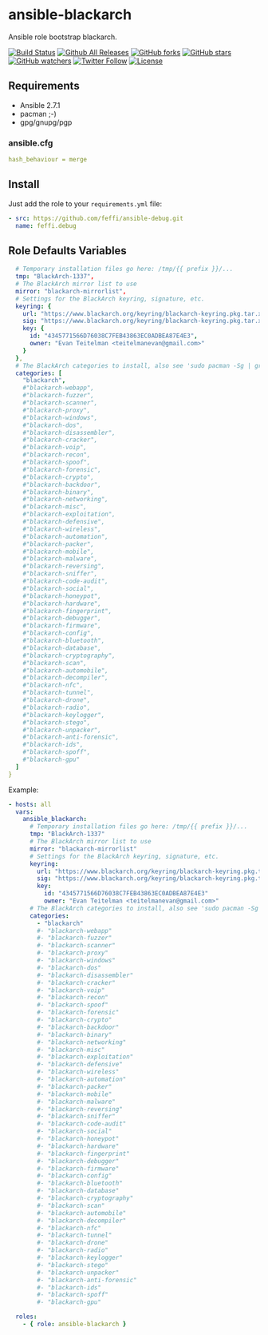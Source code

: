 # ansible-blackarch

Ansible role bootstrap blackarch.

[![Build Status](https://img.shields.io/travis/feffi/ansible-blackarch.svg)](https://travis-ci.org/feffi/ansible-blackarch) [![Github All Releases](https://img.shields.io/github/downloads/feffi/ansible-blackarch/total.svg)](https://github.com/feffi/ansible-blackarch) [![GitHub forks](https://img.shields.io/github/forks/feffi/ansible-blackarch.svg?style=social&label=Fork)](https://github.com/feffi/ansible-blackarch) [![GitHub stars](https://img.shields.io/github/stars/feffi/ansible-blackarch.svg?style=social&label=Star)](https://github.com/feffi/ansible-blackarch) [![GitHub watchers](https://img.shields.io/github/watchers/feffi/ansible-blackarch.svg?style=social&label=Watch)](https://github.com/feffi/ansible-blackarch) [![Twitter Follow](https://img.shields.io/twitter/follow/feffi1.svg?style=social&label=Follow)](https://twitter.com/feffi1) [![License](http://img.shields.io/:license-mit-blue.svg)](https://github.com/feffi/ansible-blackarch/blob/master/LICENSE)

## Requirements

- Ansible 2.7.1
- pacman ;-)
- gpg/gnupg/pgp

### ansible.cfg

```yaml
hash_behaviour = merge
```

## Install

Just add the role to your ``requirements.yml`` file:

```yaml
- src: https://github.com/feffi/ansible-debug.git
  name: feffi.debug
```

## Role Defaults Variables

```yaml
  # Temporary installation files go here: /tmp/{{ prefix }}/...
  tmp: "BlackArch-1337",
  # The BlackArch mirror list to use
  mirror: "blackarch-mirrorlist",
  # Settings for the BlackArch keyring, signature, etc.
  keyring: {
    url: "https://www.blackarch.org/keyring/blackarch-keyring.pkg.tar.xz",
    sig: "https://www.blackarch.org/keyring/blackarch-keyring.pkg.tar.xz.sig",
    key: {
      id: "4345771566D76038C7FEB43863EC0ADBEA87E4E3",
      owner: "Evan Teitelman <teitelmanevan@gmail.com>"
    }
  },
  # The BlackArch categories to install, also see 'sudo pacman -Sg | grep blackarch'
  categories: [
    "blackarch",
    #"blackarch-webapp",
    #"blackarch-fuzzer",
    #"blackarch-scanner",
    #"blackarch-proxy",
    #"blackarch-windows",
    #"blackarch-dos",
    #"blackarch-disassembler",
    #"blackarch-cracker",
    #"blackarch-voip",
    #"blackarch-recon",
    #"blackarch-spoof",
    #"blackarch-forensic",
    #"blackarch-crypto",
    #"blackarch-backdoor",
    #"blackarch-binary",
    #"blackarch-networking",
    #"blackarch-misc",
    #"blackarch-exploitation",
    #"blackarch-defensive",
    #"blackarch-wireless",
    #"blackarch-automation",
    #"blackarch-packer",
    #"blackarch-mobile",
    #"blackarch-malware",
    #"blackarch-reversing",
    #"blackarch-sniffer",
    #"blackarch-code-audit",
    #"blackarch-social",
    #"blackarch-honeypot",
    #"blackarch-hardware",
    #"blackarch-fingerprint",
    #"blackarch-debugger",
    #"blackarch-firmware",
    #"blackarch-config",
    #"blackarch-bluetooth",
    #"blackarch-database",
    #"blackarch-cryptography",
    #"blackarch-scan",
    #"blackarch-automobile",
    #"blackarch-decompiler",
    #"blackarch-nfc",
    #"blackarch-tunnel",
    #"blackarch-drone",
    #"blackarch-radio",
    #"blackarch-keylogger",
    #"blackarch-stego",
    #"blackarch-unpacker",
    #"blackarch-anti-forensic",
    #"blackarch-ids",
    #"blackarch-spoff",
    #"blackarch-gpu"
  ]
}
```

Example:

```yaml
- hosts: all
  vars:
    ansible_blackarch:
      # Temporary installation files go here: /tmp/{{ prefix }}/...
      tmp: "BlackArch-1337"
      # The BlackArch mirror list to use
      mirror: "blackarch-mirrorlist"
      # Settings for the BlackArch keyring, signature, etc.
      keyring:
        url: "https://www.blackarch.org/keyring/blackarch-keyring.pkg.tar.xz"
        sig: "https://www.blackarch.org/keyring/blackarch-keyring.pkg.tar.xz.sig"
        key:
          id: "4345771566D76038C7FEB43863EC0ADBEA87E4E3"
          owner: "Evan Teitelman <teitelmanevan@gmail.com>"
      # The BlackArch categories to install, also see 'sudo pacman -Sg | grep blackarch'
      categories:
        - "blackarch"
        #- "blackarch-webapp"
        #- "blackarch-fuzzer"
        #- "blackarch-scanner"
        #- "blackarch-proxy"
        #- "blackarch-windows"
        #- "blackarch-dos"
        #- "blackarch-disassembler"
        #- "blackarch-cracker"
        #- "blackarch-voip"
        #- "blackarch-recon"
        #- "blackarch-spoof"
        #- "blackarch-forensic"
        #- "blackarch-crypto"
        #- "blackarch-backdoor"
        #- "blackarch-binary"
        #- "blackarch-networking"
        #- "blackarch-misc"
        #- "blackarch-exploitation"
        #- "blackarch-defensive"
        #- "blackarch-wireless"
        #- "blackarch-automation"
        #- "blackarch-packer"
        #- "blackarch-mobile"
        #- "blackarch-malware"
        #- "blackarch-reversing"
        #- "blackarch-sniffer"
        #- "blackarch-code-audit"
        #- "blackarch-social"
        #- "blackarch-honeypot"
        #- "blackarch-hardware"
        #- "blackarch-fingerprint"
        #- "blackarch-debugger"
        #- "blackarch-firmware"
        #- "blackarch-config"
        #- "blackarch-bluetooth"
        #- "blackarch-database"
        #- "blackarch-cryptography"
        #- "blackarch-scan"
        #- "blackarch-automobile"
        #- "blackarch-decompiler"
        #- "blackarch-nfc"
        #- "blackarch-tunnel"
        #- "blackarch-drone"
        #- "blackarch-radio"
        #- "blackarch-keylogger"
        #- "blackarch-stego"
        #- "blackarch-unpacker"
        #- "blackarch-anti-forensic"
        #- "blackarch-ids"
        #- "blackarch-spoff"
        #- "blackarch-gpu"

  roles:
    - { role: ansible-blackarch }
```
